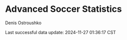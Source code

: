 # Advanced Soccer Statistics
Denis Ostroushko

<!-- gfm -->

Last successful data update: 2024-11-27 01:36:17 CST
